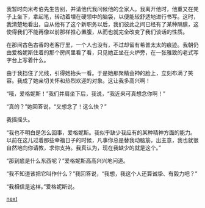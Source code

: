 
我暂时向米考伯先生告别，并请他代我问候他的全家人。我离开他时，他重又在凳子上坐下，拿起笔，转动着埋在硬领中的脑袋，以便能较舒适地进行书写。这时，我清楚地看出，自从他有了这个新职务以后，我们彼此之间已经有了某种隔膜，这使得我们不能再像以前那样推心置腹，从而也就完全改变了我们谈话的性质。

在那间古色古香的老客厅里，一个人也没有，不过却留有希普太太的痕迹。我朝仍由爱格妮斯住着的那个房间里看了看，只见她正坐在火炉旁，在一张雅致的老式写字台上写着什么。

由于我挡住了光线，引得她抬头一看。于是她那聚精会神的脸上，立刻布满了笑容。我成了她亲切关怀和热烈欢迎的对象。这让我多高兴啊！

“哦，爱格妮斯！”我们并肩坐下后，我说，“我近来可真想念你啊！”

“真的？”她回答说，“又想念了！这么快？”

我摇摇头。

“我也不明白是怎么回事，爱格妮斯。我似乎缺少我应有的某种精神方面的能力。以前在这儿过着那些幸福日子的时候，凡事你总是替我动脑筋，出主意，我也就很自然地向你请教，求你支持。我真认为，现在我缺少的就是这个。”

“那到底是什么东西呢？”爱格妮斯高高兴兴地问道。

“我不知道该把它叫作什么？”我回答说，“我想，我这个人还算诚挚、有毅力吧？”

“我相信是这样。”爱格妮斯说。

[next](page498)